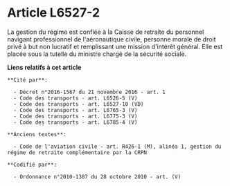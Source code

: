 # Article L6527-2

La gestion du régime est confiée à la Caisse de retraite du personnel navigant professionnel de l'aéronautique civile,
personne morale de droit privé à but non lucratif et remplissant une mission d'intérêt général. Elle est placée sous la
tutelle du ministre chargé de la sécurité sociale.

**Liens relatifs à cet article**

	**Cité par**:

	  - Décret n°2016-1567 du 21 novembre 2016 - art. 1
	  - Code des transports - art. L6526-5 (V)
	  - Code des transports - art. L6527-10 (VD)
	  - Code des transports - art. L6765-3 (V)
	  - Code des transports - art. L6775-3 (V)
	  - Code des transports - art. L6785-4 (V)

	**Anciens textes**:

	  - Code de l'aviation civile - art. R426-1 (M), alinéa 1, gestion du régime de retraite complémentaire par la CRPN

	**Codifié par**:

	  - Ordonnance n°2010-1307 du 28 octobre 2010 - art. (V)
